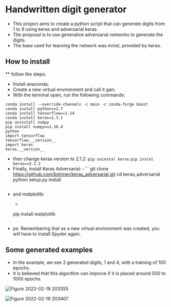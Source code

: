 # Handwritten digit generator
* This project aims to create a python script that can generate digits from 1 to 9 using keras and adversarial keras.
* The proposal is to use generative adversarial networks to generate the digits.
* The base used for learning the network was mnist, provided by keras.

## How to install
** follow the steps:
- Install anaconda;
- Create a new virtual environment and call it gan;
- With the terminal open, run the following commands:
```
conda install --override-channels -c main -c conda-forge boost
conda install python==3.7
conda install tensorflow==1.14
conda install keras=2.3.1
pip uninstall numpy
pip install numpy==1.16.4
python
import tensorflow
tensorflow.__version__
import keras
keras.__version__
```
- then change keras version to 2.1.2:
``` pip uninstal keras ```
``` pip instal keras==2.1.2 ```
- Finally, install Keras Adversarial:
	 -```
	 git clone https://github.com/bstriner/keras_adversarial.git
	cd keras_adversarial
	python setup.py install
	 ```
- and matplotlib:
	- ```
	pip install matplotlib
	```

* ps: Remembering that as a new virtual environment was created, you will have to install Spyder again.

## Some generated examples
* In the example, we see 2 generated digits, 1 and 4, with a training of 100 epochs.
* It is believed that this algorithm can improve if it is placed around 500 to 1000 epochs.

![Figure 2022-02-19 203355](https://user-images.githubusercontent.com/23065588/154822935-136a495c-3231-4133-a17b-ee24fa44d99f.png)

![Figure 2022-02-19 203407](https://user-images.githubusercontent.com/23065588/154823028-40f3ef62-c66e-400f-9760-8cf1ac25647c.png)